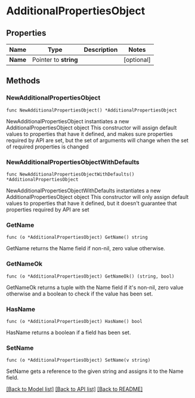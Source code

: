 # AdditionalPropertiesObject

## Properties

Name | Type | Description | Notes
------------ | ------------- | ------------- | -------------
**Name** | Pointer to **string** |  | [optional] 

## Methods

### NewAdditionalPropertiesObject

`func NewAdditionalPropertiesObject() *AdditionalPropertiesObject`

NewAdditionalPropertiesObject instantiates a new AdditionalPropertiesObject object
This constructor will assign default values to properties that have it defined,
and makes sure properties required by API are set, but the set of arguments
will change when the set of required properties is changed

### NewAdditionalPropertiesObjectWithDefaults

`func NewAdditionalPropertiesObjectWithDefaults() *AdditionalPropertiesObject`

NewAdditionalPropertiesObjectWithDefaults instantiates a new AdditionalPropertiesObject object
This constructor will only assign default values to properties that have it defined,
but it doesn't guarantee that properties required by API are set

### GetName

`func (o *AdditionalPropertiesObject) GetName() string`

GetName returns the Name field if non-nil, zero value otherwise.

### GetNameOk

`func (o *AdditionalPropertiesObject) GetNameOk() (string, bool)`

GetNameOk returns a tuple with the Name field if it's non-nil, zero value otherwise
and a boolean to check if the value has been set.

### HasName

`func (o *AdditionalPropertiesObject) HasName() bool`

HasName returns a boolean if a field has been set.

### SetName

`func (o *AdditionalPropertiesObject) SetName(v string)`

SetName gets a reference to the given string and assigns it to the Name field.


[[Back to Model list]](../README.md#documentation-for-models) [[Back to API list]](../README.md#documentation-for-api-endpoints) [[Back to README]](../README.md)


